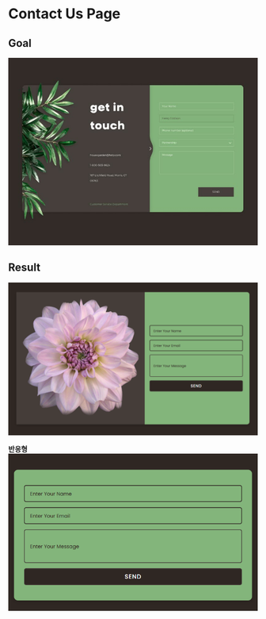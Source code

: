 # Contact Us Page

## Goal

<img src="img/goal.jpg">

## Result

<img src="img/result1.png">

**반응형**
<img src="img/result2.png">
